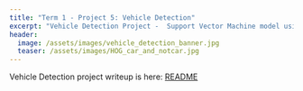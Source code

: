 ```yaml
---
title: "Term 1 - Project 5: Vehicle Detection"
excerpt: "Vehicle Detection Project -  Support Vector Machine model using Histogram of Gradients and Computer Vision methods to detect vehicles in a roadway from camera images."
header:
  image: /assets/images/vehicle_detection_banner.jpg
  teaser: /assets/images/HOG_car_and_notcar.jpg
---
```


Vehicle Detection project writeup is here: [README](https://github.com/scollins83/CarND-Vehicle-Detection/blob/master/README.md)

